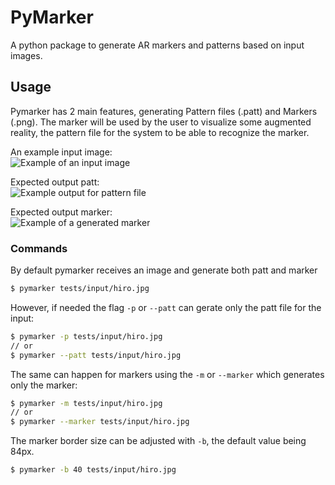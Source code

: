 # PyMarker
A python package to generate AR markers and patterns based on input images.

## Usage

Pymarker has 2 main features, generating Pattern files (.patt) and Markers (.png). The marker will be used by the user to visualize some augmented reality, the pattern file for the system to be able to recognize the marker.

An example input image:    
![Example of an input image](images/hiro.jpg)

Expected output patt:    
![Example output for pattern file](images/patt_example.png)

Expected output marker:    
![Example of a generated marker](images/marker_example.png)

### Commands

By default pymarker receives an image and generate both patt and marker
```bash
$ pymarker tests/input/hiro.jpg
```   

However, if needed the flag `-p` or `--patt` can gerate only the patt file for the input:

```bash
$ pymarker -p tests/input/hiro.jpg
// or
$ pymarker --patt tests/input/hiro.jpg
```

The same can happen for markers using the `-m` or `--marker` which generates only the marker:

```bash
$ pymarker -m tests/input/hiro.jpg
// or
$ pymarker --marker tests/input/hiro.jpg
```

The marker border size can be adjusted with `-b`, the default value being 84px.
```bash
$ pymarker -b 40 tests/input/hiro.jpg
```
